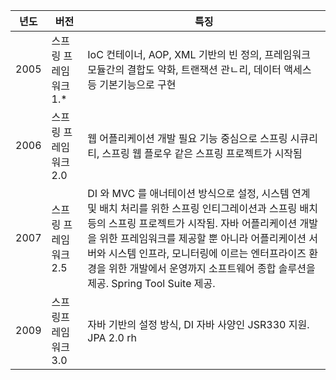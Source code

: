 |        년도        |버전                          |특징                         |
|----------------|-------------------------------|-----------------------------|
|2005| 스프링 프레임워크 1.*| IoC 컨테이너, AOP, XML 기반의 빈 정의, 프레임워크 모듈간의 결합도 약화, 트랜잭션 관ㄴ리, 데이터 액세스 등 기본기능으로 구현          
|2006| 스프링 프레임워크 2.0 | 웹 어플리케이션 개발 필요 기능 중심으로 스프링 시큐리티, 스프링 웹 플로우 같은 스프링 프로젝트가 시작됨
|2007| 스프링 프레임워크 2.5| DI 와 MVC 를 애너테이션 방식으로 설정, 시스템 연계 및 배치 처리를 위한 스프링 인티그레이션과 스프링 배치 등의 스프링 프로젝트가 시작됨. 자바 어플리케이션 개발을 위한 프레임워크를 제공할 뿐 아니라 어플리케이션 서버와 시스템 인프라, 모니터링에 이르는 엔터프라이즈 환경을 위한 개발에서 운영까지 소프트웨어 종합 솔루션을 제공. Spring Tool Suite 제공.
|2009| 스프링프레임워크 3.0| 자바 기반의 설정 방식, DI 자바 사양인 JSR330 지원. JPA 2.0 rh
<!--stackedit_data:
eyJoaXN0b3J5IjpbODIwOTEzMjg4XX0=
-->